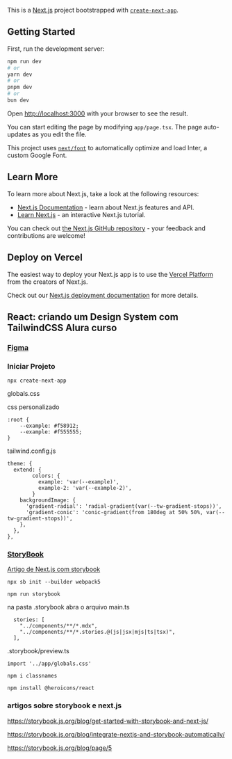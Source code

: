 This is a [Next.js](https://nextjs.org/) project bootstrapped with [`create-next-app`](https://github.com/vercel/next.js/tree/canary/packages/create-next-app).

## Getting Started

First, run the development server:

```bash
npm run dev
# or
yarn dev
# or
pnpm dev
# or
bun dev
```

Open [http://localhost:3000](http://localhost:3000) with your browser to see the result.

You can start editing the page by modifying `app/page.tsx`. The page auto-updates as you edit the file.

This project uses [`next/font`](https://nextjs.org/docs/basic-features/font-optimization) to automatically optimize and load Inter, a custom Google Font.

## Learn More

To learn more about Next.js, take a look at the following resources:

- [Next.js Documentation](https://nextjs.org/docs) - learn about Next.js features and API.
- [Learn Next.js](https://nextjs.org/learn) - an interactive Next.js tutorial.

You can check out [the Next.js GitHub repository](https://github.com/vercel/next.js/) - your feedback and contributions are welcome!

## Deploy on Vercel

The easiest way to deploy your Next.js app is to use the [Vercel Platform](https://vercel.com/new?utm_medium=default-template&filter=next.js&utm_source=create-next-app&utm_campaign=create-next-app-readme) from the creators of Next.js.

Check out our [Next.js deployment documentation](https://nextjs.org/docs/deployment) for more details.

## React: criando um Design System com TailwindCSS Alura curso

### [Figma](https://www.figma.com/file/h86gUvqUXTKwgr6tVYinLT/React%3A-Design-System-com-Tailwind?type=design&node-id=143-3228&mode=design)

### Iniciar Projeto

```
npx create-next-app
```

globals.css

css personalizado

```
:root {
    --example: #f58912;
    --example: #f555555;
}

```

tailwind.config.js

```
theme: {
  extend: {
        colors: {
          example: 'var(--example)',
          example-2: 'var(--example-2)',
        }
    backgroundImage: {
      'gradient-radial': 'radial-gradient(var(--tw-gradient-stops))',
      'gradient-conic': 'conic-gradient(from 180deg at 50% 50%, var(--tw-gradient-stops))',
    },
  },
},
```

### [StoryBook](https://storybook.js.org/)

[Artigo de Next.js com storybook](https://storybook.js.org/blog/get-started-with-storybook-and-next-js/)

```
npx sb init --builder webpack5
```

```
npm run storybook
```

na pasta .storybook abra o arquivo main.ts

```
  stories: [
    "../components/**/*.mdx",
    "../components/**/*.stories.@(js|jsx|mjs|ts|tsx)",
  ],
```

.storybook/preview.ts

```
import '../app/globals.css'
```

```
npm i classnames
```

```
npm install @heroicons/react
```

### artigos sobre storybook e next.js

https://storybook.js.org/blog/get-started-with-storybook-and-next-js/

https://storybook.js.org/blog/integrate-nextjs-and-storybook-automatically/

https://storybook.js.org/blog/page/5
